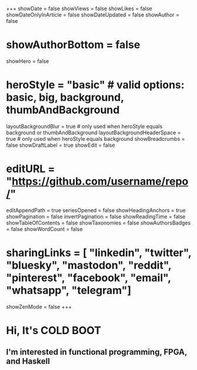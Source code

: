 +++
showDate = false
showViews = false
showLikes = false
showDateOnlyInArticle = false
showDateUpdated = false
showAuthor = false
# showAuthorBottom = false
showHero = false
# heroStyle = "basic" # valid options: basic, big, background, thumbAndBackground
layoutBackgroundBlur = true # only used when heroStyle equals background or thumbAndBackground
layoutBackgroundHeaderSpace = true # only used when heroStyle equals background
showBreadcrumbs = false
showDraftLabel = true
showEdit = false
# editURL = "https://github.com/username/repo/"
editAppendPath = true
seriesOpened = false
showHeadingAnchors = true
showPagination = false
invertPagination = false
showReadingTime = false
showTableOfContents = false
showTaxonomies = false
showAuthorsBadges = false
showWordCount = false
# sharingLinks = [ "linkedin", "twitter", "bluesky", "mastodon", "reddit", "pinterest", "facebook", "email", "whatsapp", "telegram"]
showZenMode = false
+++
# Hi, It's COLD BOOT
## I'm interested in functional programming, FPGA, and Haskell